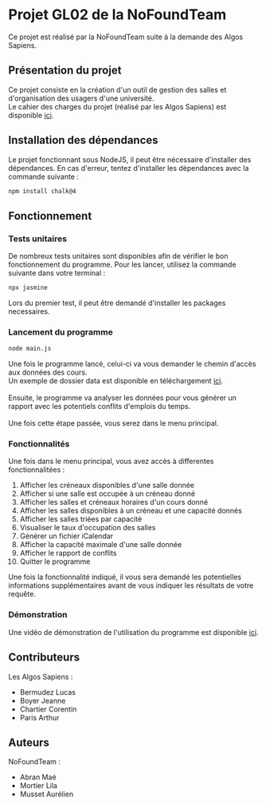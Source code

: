 # Projet GL02 de la NoFoundTeam

Ce projet est réalisé par la NoFoundTeam suite à la demande des Algos Sapiens.
## Présentation du projet
Ce projet consiste en la création d'un outil de gestion des salles et d'organisation des usagers d'une université.\
Le cahier des charges du projet (réalisé par les Algos Sapiens) est disponible [ici](https://drive.google.com/file/d/1L5uby8bw0sJ85M3nuYX020e3dtGXyWy8/view?usp=sharing).

## Installation des dépendances
Le projet fonctionnant sous NodeJS, il peut être nécessaire d'installer des dépendances. En cas d'erreur, tentez d'installer les dépendances avec la commande suivante :

```bash
npm install chalk@4
```

## Fonctionnement 
### Tests unitaires
De nombreux tests unitaires sont disponibles afin de vérifier le bon fonctionnement du programme.
Pour les lancer, utilisez la commande suivante dans votre terminal :
```bash
npx jasmine
```
Lors du premier test, il peut être demandé d'installer les packages necessaires.

### Lancement du programme 
```bash
node main.js
```
Une fois le programme lancé, celui-ci va vous demander le chemin d'accès aux données des cours.\
Un exemple de dossier data est disponible en téléchargement [ici](https://drive.google.com/file/d/1fT2q1QvIYl6LuxS_g-cqWjmS5bBKgYzL/view?usp=drive_link).\
\
Ensuite, le programme va analyser les données pour vous générer un rapport avec les potentiels conflits d'emplois du temps.
\
\
Une fois cette étape passée, vous serez dans le menu principal.
### Fonctionnalités
Une fois dans le menu principal, vous avez accès à differentes fonctionnalitées :
1) Afficher les créneaux disponibles d'une salle donnée
2) Afficher si une salle est occupée à un créneau donné
3) Afficher les salles et créneaux horaires d'un cours donné
4) Afficher les salles disponibles à un créneau et une capacité donnés
5) Afficher les salles triées par capacité
6) Visualiser le taux d'occupation des salles
7) Générer un fichier iCalendar
8) Afficher la capacité maximale d'une salle donnée
9) Afficher le rapport de conflits
0) Quitter le programme

Une fois la fonctionnalité indiqué, il vous sera demandé les potentielles informations supplémentaires avant de vous indiquer les résultats de votre requête.
### Démonstration 
Une vidéo de démonstration de l'utilisation du programme est disponible [ici](https://drive.google.com/file/d/1Wbp_kOUl3d-fjzd4SITAmiQv6SQKoJNh/view?usp=sharing).
## Contributeurs
Les Algos Sapiens :
- Bermudez Lucas
- Boyer Jeanne
- Chartier Corentin
- Paris Arthur
## Auteurs
NoFoundTeam :
- Abran Maé
- Mortier Lila
- Musset Aurélien
